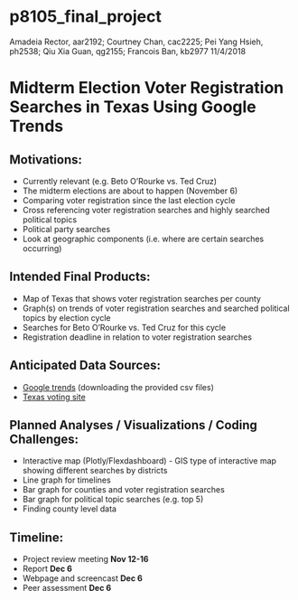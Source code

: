 p8105\_final\_project
================
Amadeia Rector, aar2192; Courtney Chan, cac2225; Pei Yang Hsieh, ph2538;
Qiu Xia Guan, qg2155; Francois Ban, kb2977
11/4/2018

# Midterm Election Voter Registration Searches in Texas Using Google Trends

## Motivations:

  - Currently relevant (e.g. Beto O’Rourke vs. Ted Cruz)
  - The midterm elections are about to happen (November 6)
  - Comparing voter registration since the last election cycle
  - Cross referencing voter registration searches and highly searched
    political topics
  - Political party searches
  - Look at geographic components (i.e. where are certain searches
    occurring)

## Intended Final Products:

  - Map of Texas that shows voter registration searches per county
  - Graph(s) on trends of voter registration searches and searched
    political topics by election cycle
  - Searches for Beto O’Rourke vs. Ted Cruz for this cycle
  - Registration deadline in relation to voter registration searches

## Anticipated Data Sources:

  - [Google trends](http://googletrends.github.io/data/) (downloading
    the provided csv files)
  - [Texas voting site](https://www.votetexas.gov/register-to-vote/)

## Planned Analyses / Visualizations / Coding Challenges:

  - Interactive map (Plotly/Flexdashboard) - GIS type of interactive map
    showing different searches by districts
  - Line graph for timelines
  - Bar graph for counties and voter registration searches
  - Bar graph for political topic searches (e.g. top 5)
  - Finding county level data

## Timeline:

  - Project review meeting **Nov 12-16**
  - Report **Dec 6**
  - Webpage and screencast **Dec 6**
  - Peer assessment **Dec 6**
